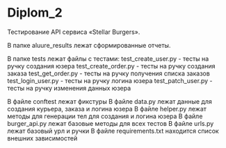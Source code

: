 # Diplom_2
Тестирование API сервиса «Stellar Burgers».

В папке aluure_results лежат сформированные отчеты.

В папке tests лежат файлы с тестами:
test_create_user.py - тесты на ручку создания юзера
test_create_order.py - тесты на ручку создания заказа
test_get_order.py - тесты на ручку получения списка заказов
test_login_user.py - тесты на ручку логина юзера
test_patch_user.py - тесты на ручку изменения данных юзера

В файле conftest лежат фикстуры
В файле data.py лежат данные для создания курьера, заказа и логина юзера
В файле helper.py лежат методы для генерации тел для создания и логина юзера
В файле burger_api.py лежат базовые методы для всех тестов
В файле urls.py лежат базовый урл и ручки 
В файле requirements.txt находится список внешних зависимостей